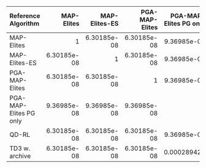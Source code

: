 | Reference Algorithm    |   MAP-Elites |   MAP-Elites-ES |   PGA-MAP-Elites |   PGA-MAP-Elites PG only |       QD-RL |   TD3 w. archive |
|:-----------------------|-------------:|----------------:|-----------------:|-------------------------:|------------:|-----------------:|
| MAP-Elites             |  1           |     6.30185e-08 |      6.30185e-08 |              9.36985e-08 | 6.30185e-08 |      6.30185e-08 |
| MAP-Elites-ES          |  6.30185e-08 |     1           |      6.30185e-08 |              9.36985e-08 | 6.30185e-08 |      6.30185e-08 |
| PGA-MAP-Elites         |  6.30185e-08 |     6.30185e-08 |      1           |              9.36985e-08 | 6.30185e-08 |      6.30185e-08 |
| PGA-MAP-Elites PG only |  9.36985e-08 |     9.36985e-08 |      9.36985e-08 |              1           | 9.36985e-08 |      0.000289423 |
| QD-RL                  |  6.30185e-08 |     6.30185e-08 |      6.30185e-08 |              9.36985e-08 | 1           |      6.30185e-08 |
| TD3 w. archive         |  6.30185e-08 |     6.30185e-08 |      6.30185e-08 |              0.000289423 | 6.30185e-08 |      1           |